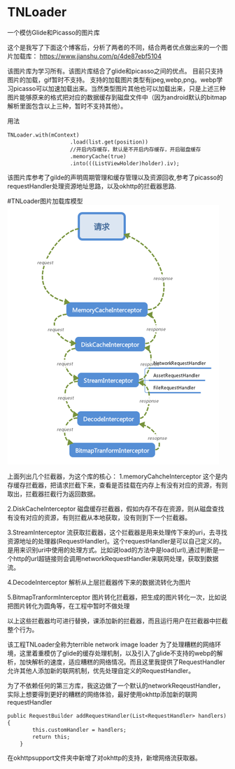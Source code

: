 # TNLoader
一个模仿Glide和Picasso的图片库

这个是我写了下面这个博客后，分析了两者的不同，结合两者优点做出来的一个图片加载库：
https://www.jianshu.com/p/4de87ebf5104


该图片库为学习所有。该图片库结合了glide和picasso之间的优点。
目前只支持图片的加载，gif暂时不支持。
支持的加载图片类型有jpeg,webp,png。webp学习picasso可以加速加载出来。当然类型图片其他也可以加载出来，只是上述三种图片能够原来的格式把对应的数据缓存到磁盘文件中（因为android默认的bitmap解析里面包含以上三种，暂时不支持其他）。

用法
```
TNLoader.with(mContext)
                    .load(list.get(position))
                    //开启内存缓存，默认是不开启内存缓存，开启磁盘缓存
                    .memoryCache(true)
                    .into(((ListViewHolder)holder).iv);
```

该图片库参考了gilde的声明周期管理和缓存管理以及资源回收,参考了picasso的requestHandler处理资源地址思路，以及okhttp的拦截器思路.

#TNLoader图片加载库模型
![image](https://github.com/yjy239/TNLoader/blob/master/img/TNLoader.png)

上面列出几个拦截器，为这个库的核心：
1.memoryCahcheInterceptor
这个是内存缓存拦截器，把请求拦截下来，查看是否挂载在内存上有没有对应的资源，有则取出，拦截器拦截行为返回数据。

2.DiskCacheInterceptor
磁盘缓存拦截器，假如内存不存在资源，则从磁盘查找有没有对应的资源，有则拦截从本地获取，没有则到下一个拦截器。

3.StreamInterceptor
流获取拦截器，这个拦截器是用来处理传下来的uri，去寻找资源地址的处理器(RequestHandler)。这个requestHandler是可以自己定义的。是用来识别uri中使用的处理方式。比如说load的方法中是load(url),通过判断是一个http的url超链接则会调用networkRequestHandler来联网处理，获取到数据流。

4.DecodeInterceptor
解析从上层拦截器传下来的数据流转化为图片

5.BitmapTranformInterceptor
图片转化拦截器，把生成的图片转化一次，比如说把图片转化为圆角等，在工程中暂时不做处理

以上这些拦截器均可进行替换，课添加新的拦截器，而且运行用户在拦截器中拦截整个行为。

该工程TNLoader全称为terrible network image loader
为了处理糟糕的网络环境，这里着重模仿了glide的缓存处理机制，以及引入了glide不支持的webp的解析，加快解析的速度，适应糟糕的网络情况。而且这里我提供了RequestHandler允许其他人添加新的联网机制，优先处理自定义的RequestHandler。

为了不依赖任何的第三方库，我这边做了一个默认的networkReqeustHandler，实际上想要得到更好的糟糕的网络体验，最好使用okhttp添加新的联网requestHandler
```
public RequestBuilder addRequestHandler(List<RequestHandler> handlers){
        this.customHandler = handlers;
        return this;
    }

```

在okhttpsupport文件夹中新增了对okhttp的支持，新增网络流获取器。




